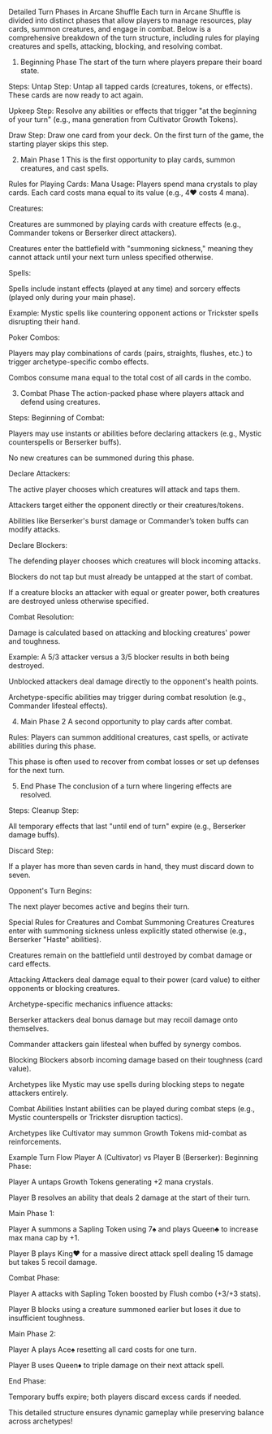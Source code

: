 Detailed Turn Phases in Arcane Shuffle
Each turn in Arcane Shuffle is divided into distinct phases that allow players to manage resources, play cards, summon creatures, and engage in combat. Below is a comprehensive breakdown of the turn structure, including rules for playing creatures and spells, attacking, blocking, and resolving combat.

1. Beginning Phase
The start of the turn where players prepare their board state.

Steps:
Untap Step: Untap all tapped cards (creatures, tokens, or effects). These cards are now ready to act again.

Upkeep Step: Resolve any abilities or effects that trigger "at the beginning of your turn" (e.g., mana generation from Cultivator Growth Tokens).

Draw Step: Draw one card from your deck. On the first turn of the game, the starting player skips this step.

2. Main Phase 1
This is the first opportunity to play cards, summon creatures, and cast spells.

Rules for Playing Cards:
Mana Usage: Players spend mana crystals to play cards. Each card costs mana equal to its value (e.g., 4♥ costs 4 mana).

Creatures:

Creatures are summoned by playing cards with creature effects (e.g., Commander tokens or Berserker direct attackers).

Creatures enter the battlefield with "summoning sickness," meaning they cannot attack until your next turn unless specified otherwise.

Spells:

Spells include instant effects (played at any time) and sorcery effects (played only during your main phase).

Example: Mystic spells like countering opponent actions or Trickster spells disrupting their hand.

Poker Combos:

Players may play combinations of cards (pairs, straights, flushes, etc.) to trigger archetype-specific combo effects.

Combos consume mana equal to the total cost of all cards in the combo.

3. Combat Phase
The action-packed phase where players attack and defend using creatures.

Steps:
Beginning of Combat:

Players may use instants or abilities before declaring attackers (e.g., Mystic counterspells or Berserker buffs).

No new creatures can be summoned during this phase.

Declare Attackers:

The active player chooses which creatures will attack and taps them.

Attackers target either the opponent directly or their creatures/tokens.

Abilities like Berserker's burst damage or Commander’s token buffs can modify attacks.

Declare Blockers:

The defending player chooses which creatures will block incoming attacks.

Blockers do not tap but must already be untapped at the start of combat.

If a creature blocks an attacker with equal or greater power, both creatures are destroyed unless otherwise specified.

Combat Resolution:

Damage is calculated based on attacking and blocking creatures' power and toughness.

Example: A 5/3 attacker versus a 3/5 blocker results in both being destroyed.

Unblocked attackers deal damage directly to the opponent's health points.

Archetype-specific abilities may trigger during combat resolution (e.g., Commander lifesteal effects).

4. Main Phase 2
A second opportunity to play cards after combat.

Rules:
Players can summon additional creatures, cast spells, or activate abilities during this phase.

This phase is often used to recover from combat losses or set up defenses for the next turn.

5. End Phase
The conclusion of a turn where lingering effects are resolved.

Steps:
Cleanup Step:

All temporary effects that last "until end of turn" expire (e.g., Berserker damage buffs).

Discard Step:

If a player has more than seven cards in hand, they must discard down to seven.

Opponent's Turn Begins:

The next player becomes active and begins their turn.

Special Rules for Creatures and Combat
Summoning Creatures
Creatures enter with summoning sickness unless explicitly stated otherwise (e.g., Berserker "Haste" abilities).

Creatures remain on the battlefield until destroyed by combat damage or card effects.

Attacking
Attackers deal damage equal to their power (card value) to either opponents or blocking creatures.

Archetype-specific mechanics influence attacks:

Berserker attackers deal bonus damage but may recoil damage onto themselves.

Commander attackers gain lifesteal when buffed by synergy combos.

Blocking
Blockers absorb incoming damage based on their toughness (card value).

Archetypes like Mystic may use spells during blocking steps to negate attackers entirely.

Combat Abilities
Instant abilities can be played during combat steps (e.g., Mystic counterspells or Trickster disruption tactics).

Archetypes like Cultivator may summon Growth Tokens mid-combat as reinforcements.

Example Turn Flow
Player A (Cultivator) vs Player B (Berserker):
Beginning Phase:

Player A untaps Growth Tokens generating +2 mana crystals.

Player B resolves an ability that deals 2 damage at the start of their turn.

Main Phase 1:

Player A summons a Sapling Token using 7♠ and plays Queen♣ to increase max mana cap by +1.

Player B plays King♥ for a massive direct attack spell dealing 15 damage but takes 5 recoil damage.

Combat Phase:

Player A attacks with Sapling Token boosted by Flush combo (+3/+3 stats).

Player B blocks using a creature summoned earlier but loses it due to insufficient toughness.

Main Phase 2:

Player A plays Ace♠ resetting all card costs for one turn.

Player B uses Queen♦️ to triple damage on their next attack spell.

End Phase:

Temporary buffs expire; both players discard excess cards if needed.

This detailed structure ensures dynamic gameplay while preserving balance across archetypes!